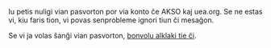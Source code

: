 Iu petis nuligi vian pasvorton por via konto ĉe AKSO kaj uea.org. Se ne estas vi, kiu faris tion, vi povas senprobleme ignori tiun ĉi mesaĝon.

Se vi ja volas ŝanĝi vian pasvorton, [bonvolu alklaki tie ĉi]({{#url}}/nova_pasvorto/{{../code}}/{{../key}}{{/url}}).
